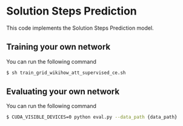 # Solution Steps Prediction

This code implements the Solution Steps Prediction model.

Training your own network
------------------

You can run the following command

```bash
$ sh train_grid_wikihow_att_supervised_ce.sh
```

Evaluating your own network
------------------

You can run the following command

```bash
$ CUDA_VISIBLE_DEVICES=0 python eval.py --data_path {data_path}
```

